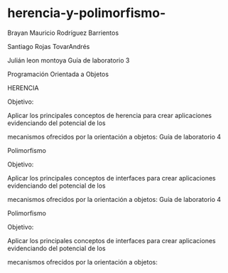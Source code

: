 # herencia-y-polimorfismo-

Brayan Mauricio Rodríguez Barrientos

Santiago Rojas TovarAndrés

 Julián leon montoya
Guía de laboratorio 3

Programación Orientada a Objetos

HERENCIA

Objetivo:

Aplicar los principales conceptos de herencia para crear aplicaciones evidenciando del potencial de los 

mecanismos ofrecidos por la orientación a objetos:
Guía de laboratorio 4

Polimorfismo

Objetivo:

Aplicar los principales conceptos de interfaces para crear aplicaciones evidenciando del potencial de los 

mecanismos ofrecidos por la orientación a objetos:
Guía de laboratorio 4

Polimorfismo

Objetivo:

Aplicar los principales conceptos de interfaces para crear aplicaciones evidenciando del potencial de los 

mecanismos ofrecidos por la orientación a objetos:
